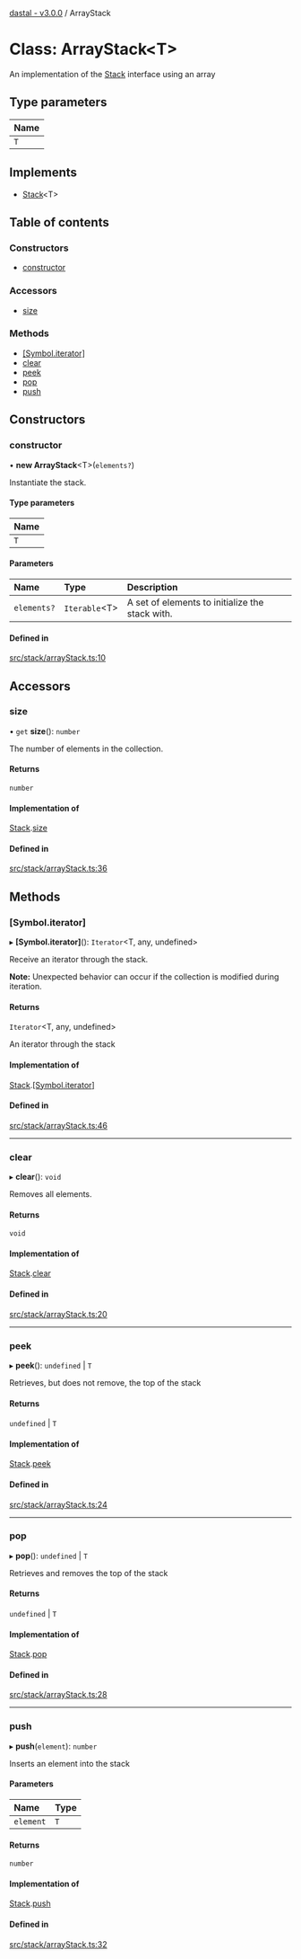 [dastal - v3.0.0](../README.md) / ArrayStack

# Class: ArrayStack<T\>

An implementation of the [Stack](../interfaces/stack.md) interface using an array

## Type parameters

| Name |
| :------ |
| `T` |

## Implements

- [Stack](../interfaces/stack.md)<T\>

## Table of contents

### Constructors

- [constructor](arraystack.md#constructor)

### Accessors

- [size](arraystack.md#size)

### Methods

- [[Symbol.iterator]](arraystack.md#[symbol.iterator])
- [clear](arraystack.md#clear)
- [peek](arraystack.md#peek)
- [pop](arraystack.md#pop)
- [push](arraystack.md#push)

## Constructors

### constructor

• **new ArrayStack**<T\>(`elements?`)

Instantiate the stack.

#### Type parameters

| Name |
| :------ |
| `T` |

#### Parameters

| Name | Type | Description |
| :------ | :------ | :------ |
| `elements?` | `Iterable`<T\> | A set of elements to initialize the stack with. |

#### Defined in

[src/stack/arrayStack.ts:10](https://github.com/havelessbemore/dastal/blob/e94627b/src/stack/arrayStack.ts#L10)

## Accessors

### size

• `get` **size**(): `number`

The number of elements in the collection.

#### Returns

`number`

#### Implementation of

[Stack](../interfaces/stack.md).[size](../interfaces/stack.md#size)

#### Defined in

[src/stack/arrayStack.ts:36](https://github.com/havelessbemore/dastal/blob/e94627b/src/stack/arrayStack.ts#L36)

## Methods

### [Symbol.iterator]

▸ **[Symbol.iterator]**(): `Iterator`<T, any, undefined\>

Receive an iterator through the stack.

**Note:** Unexpected behavior can occur if the collection is modified during iteration.

#### Returns

`Iterator`<T, any, undefined\>

An iterator through the stack

#### Implementation of

[Stack](../interfaces/stack.md).[[Symbol.iterator]](../interfaces/stack.md#[symbol.iterator])

#### Defined in

[src/stack/arrayStack.ts:46](https://github.com/havelessbemore/dastal/blob/e94627b/src/stack/arrayStack.ts#L46)

___

### clear

▸ **clear**(): `void`

Removes all elements.

#### Returns

`void`

#### Implementation of

[Stack](../interfaces/stack.md).[clear](../interfaces/stack.md#clear)

#### Defined in

[src/stack/arrayStack.ts:20](https://github.com/havelessbemore/dastal/blob/e94627b/src/stack/arrayStack.ts#L20)

___

### peek

▸ **peek**(): `undefined` \| `T`

Retrieves, but does not remove, the top of the stack

#### Returns

`undefined` \| `T`

#### Implementation of

[Stack](../interfaces/stack.md).[peek](../interfaces/stack.md#peek)

#### Defined in

[src/stack/arrayStack.ts:24](https://github.com/havelessbemore/dastal/blob/e94627b/src/stack/arrayStack.ts#L24)

___

### pop

▸ **pop**(): `undefined` \| `T`

Retrieves and removes the top of the stack

#### Returns

`undefined` \| `T`

#### Implementation of

[Stack](../interfaces/stack.md).[pop](../interfaces/stack.md#pop)

#### Defined in

[src/stack/arrayStack.ts:28](https://github.com/havelessbemore/dastal/blob/e94627b/src/stack/arrayStack.ts#L28)

___

### push

▸ **push**(`element`): `number`

Inserts an element into the stack

#### Parameters

| Name | Type |
| :------ | :------ |
| `element` | `T` |

#### Returns

`number`

#### Implementation of

[Stack](../interfaces/stack.md).[push](../interfaces/stack.md#push)

#### Defined in

[src/stack/arrayStack.ts:32](https://github.com/havelessbemore/dastal/blob/e94627b/src/stack/arrayStack.ts#L32)
